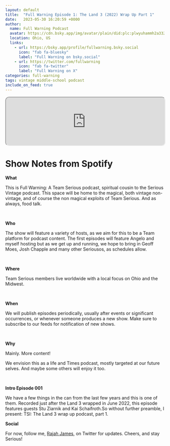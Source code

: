 ```yaml
---
layout: default
title:  "Full Warning Episode 1: The Land 3 (2022) Wrap Up Part 1"
date:   2023-05-30 16:20:59 +0000
author:
  name: Full Warning Podcast
  avatar: https://cdn.bsky.app/img/avatar/plain/did:plc:plwyuhammh2a332etg6j36od/bafkreihptsqdakfhlhrtacbuninww7sehdzvc6pup5wodnyi4tktbv6w3u@jpeg
  location: Ohio, US
  links:
    - url: https://bsky.app/profile/fullwarning.bsky.social
      icon: "fab fa-bluesky"
      label: "Full Warning on bsky.social"
    - url: https://twitter.com/fullwarning
      icon: "fab fa-twitter"
      label: "Full Warning on X"
categories: full-warning
tags: vintage middle-school podcast
include_on_feed: true
---
```


<iframe style="border-radius:12px" src="https://podcasters.spotify.com/pod/show/full-warning/embed/episodes/Full-Warning-Episode-1-The-Land-3-2022-Wrap-Up-Part-1-e24ujjf/a-a9u18r3" allow="autoplay; clipboard-write; encrypted-media; fullscreen; picture-in-picture" width="100%" height="152"  scrolling="no"></iframe>

# Show Notes from Spotify

<p><strong>What </strong></p>
<p>This is Full Warning: A Team Serious podcast, spiritual cousin to the Serious Vintage podcast. This space will be home to the magical, both vintage non-vintage, and of course the non magical exploits of Team Serious. And as always, food talk.</p>
<p><br></p>
<p><strong>Who</strong></p>
<p>The show will feature a variety of hosts, as we aim for this to be a Team platform for podcast content. The first episodes will feature Angelo and myself hosting but as we get up and running, we hope to bring in Geoff Moes, Josh Chapple and many other Seriousos, as schedules allow.</p>
<p><br></p>
<p><strong>Where</strong></p>
<p>Team Serious members live worldwide with a local focus on Ohio and the Midwest.</p>
<p><br></p>
<p><strong>When</strong></p>
<p>We will publish episodes periodically, usually after events or significant occurrences, or whenever someone produces a new show. Make sure to subscribe to our feeds for notification of new shows.</p>
<p><br></p>
<p><strong>Why</strong></p>
<p>Mainly. More content!</p>
<p>We envision this as a life and Times podcast, mostly targeted at our future selves. And maybe some others will enjoy it too.</p>
<p><br></p>
<p><strong>Intro Episode 001</strong></p>
<p>We have a few things in the can from the last few years and this is one of them. Recorded just after the Land 3 wrapped in June 2022, this episode features guests Stu Ziarnik and Kai Schaifroth.So without further preamble, I present: TSI: The Land 3 wrap up podcast, part 1.

<strong>Social</strong></p>
<p>For now, follow me, <a href="https://twitter.com/rykerwilliams">⁠⁠Rajah James⁠⁠</a>, on Twitter for updates. Cheers, and stay Serious!</p>